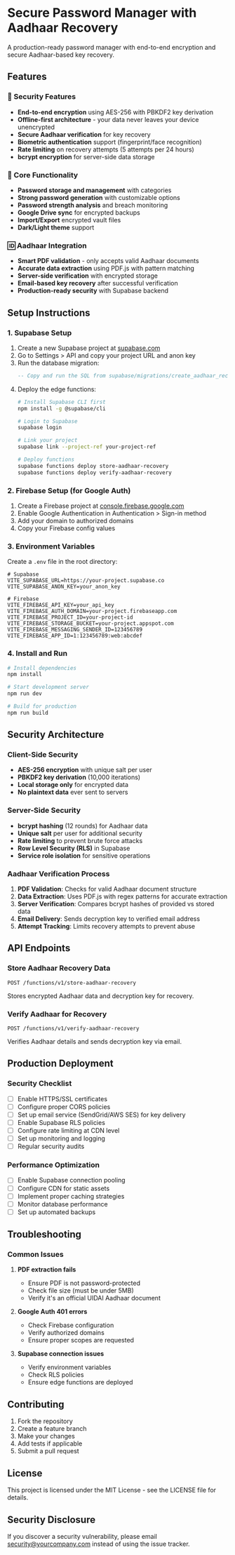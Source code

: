 # Secure Password Manager with Aadhaar Recovery

A production-ready password manager with end-to-end encryption and secure Aadhaar-based key recovery.

## Features

### 🔐 Security Features
- **End-to-end encryption** using AES-256 with PBKDF2 key derivation
- **Offline-first architecture** - your data never leaves your device unencrypted
- **Secure Aadhaar verification** for key recovery
- **Biometric authentication** support (fingerprint/face recognition)
- **Rate limiting** on recovery attempts (5 attempts per 24 hours)
- **bcrypt encryption** for server-side data storage

### 📱 Core Functionality
- **Password storage and management** with categories
- **Strong password generation** with customizable options
- **Password strength analysis** and breach monitoring
- **Google Drive sync** for encrypted backups
- **Import/Export** encrypted vault files
- **Dark/Light theme** support

### 🆔 Aadhaar Integration
- **Smart PDF validation** - only accepts valid Aadhaar documents
- **Accurate data extraction** using PDF.js with pattern matching
- **Server-side verification** with encrypted storage
- **Email-based key recovery** after successful verification
- **Production-ready security** with Supabase backend

## Setup Instructions

### 1. Supabase Setup

1. Create a new Supabase project at [supabase.com](https://supabase.com)
2. Go to Settings > API and copy your project URL and anon key
3. Run the database migration:
   ```sql
   -- Copy and run the SQL from supabase/migrations/create_aadhaar_recovery.sql
   ```
4. Deploy the edge functions:
   ```bash
   # Install Supabase CLI first
   npm install -g @supabase/cli
   
   # Login to Supabase
   supabase login
   
   # Link your project
   supabase link --project-ref your-project-ref
   
   # Deploy functions
   supabase functions deploy store-aadhaar-recovery
   supabase functions deploy verify-aadhaar-recovery
   ```

### 2. Firebase Setup (for Google Auth)

1. Create a Firebase project at [console.firebase.google.com](https://console.firebase.google.com)
2. Enable Google Authentication in Authentication > Sign-in method
3. Add your domain to authorized domains
4. Copy your Firebase config values

### 3. Environment Variables

Create a `.env` file in the root directory:

```env
# Supabase
VITE_SUPABASE_URL=https://your-project.supabase.co
VITE_SUPABASE_ANON_KEY=your_anon_key

# Firebase
VITE_FIREBASE_API_KEY=your_api_key
VITE_FIREBASE_AUTH_DOMAIN=your-project.firebaseapp.com
VITE_FIREBASE_PROJECT_ID=your-project-id
VITE_FIREBASE_STORAGE_BUCKET=your-project.appspot.com
VITE_FIREBASE_MESSAGING_SENDER_ID=123456789
VITE_FIREBASE_APP_ID=1:123456789:web:abcdef
```

### 4. Install and Run

```bash
# Install dependencies
npm install

# Start development server
npm run dev

# Build for production
npm run build
```

## Security Architecture

### Client-Side Security
- **AES-256 encryption** with unique salt per user
- **PBKDF2 key derivation** (10,000 iterations)
- **Local storage only** for encrypted data
- **No plaintext data** ever sent to servers

### Server-Side Security
- **bcrypt hashing** (12 rounds) for Aadhaar data
- **Unique salt** per user for additional security
- **Rate limiting** to prevent brute force attacks
- **Row Level Security (RLS)** in Supabase
- **Service role isolation** for sensitive operations

### Aadhaar Verification Process
1. **PDF Validation**: Checks for valid Aadhaar document structure
2. **Data Extraction**: Uses PDF.js with regex patterns for accurate extraction
3. **Server Verification**: Compares bcrypt hashes of provided vs stored data
4. **Email Delivery**: Sends decryption key to verified email address
5. **Attempt Tracking**: Limits recovery attempts to prevent abuse

## API Endpoints

### Store Aadhaar Recovery Data
```
POST /functions/v1/store-aadhaar-recovery
```
Stores encrypted Aadhaar data and decryption key for recovery.

### Verify Aadhaar for Recovery
```
POST /functions/v1/verify-aadhaar-recovery
```
Verifies Aadhaar details and sends decryption key via email.

## Production Deployment

### Security Checklist
- [ ] Enable HTTPS/SSL certificates
- [ ] Configure proper CORS policies
- [ ] Set up email service (SendGrid/AWS SES) for key delivery
- [ ] Enable Supabase RLS policies
- [ ] Configure rate limiting at CDN level
- [ ] Set up monitoring and logging
- [ ] Regular security audits

### Performance Optimization
- [ ] Enable Supabase connection pooling
- [ ] Configure CDN for static assets
- [ ] Implement proper caching strategies
- [ ] Monitor database performance
- [ ] Set up automated backups

## Troubleshooting

### Common Issues

1. **PDF extraction fails**
   - Ensure PDF is not password-protected
   - Check file size (must be under 5MB)
   - Verify it's an official UIDAI Aadhaar document

2. **Google Auth 401 errors**
   - Check Firebase configuration
   - Verify authorized domains
   - Ensure proper scopes are requested

3. **Supabase connection issues**
   - Verify environment variables
   - Check RLS policies
   - Ensure edge functions are deployed

## Contributing

1. Fork the repository
2. Create a feature branch
3. Make your changes
4. Add tests if applicable
5. Submit a pull request

## License

This project is licensed under the MIT License - see the LICENSE file for details.

## Security Disclosure

If you discover a security vulnerability, please email security@yourcompany.com instead of using the issue tracker.
